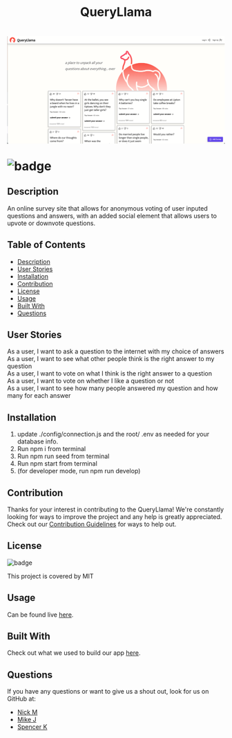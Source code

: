 <h1 align="center"> QueryLlama <h1>

![The main landing page is a single-page app that allows users to ask any question their hearts desire and input answers for others to vote which is the most correct to them.](./git-files/QueryLlama-screengrab.png "Screenshot of the homepage")

![badge](https://img.shields.io/badge/license-MIT-blue)

## Description
An online survey site that allows for anonymous voting of user inputed questions and answers, with an added social element that allows users to upvote or downvote questions.

## Table of Contents
- [Description](#description) 
- [User Stories](#user-stories)  
- [Installation](#installation)
- [Contribution](#contribution)
- [License](#license)
- [Usage](#usage)
- [Built With](#built-with) 
- [Questions](#questions)
  
## User Stories
As a user, I want to ask a question to the internet with my choice of answers</br>
As a user, I want to see what other people think is the right answer to my question</br>
As a user, I want to vote on what I think is the right answer to a question</br>
As a user, I want to vote on whether I like a question or not</br>
As a user, I want to see how many people answered my question and how many for each answer</br>


## Installation
1. update ./config/connection.js and the root/ .env as needed for your database info.
3. Run npm i from terminal
4. Run npm run seed from terminal
5. Run npm start from terminal
6. (for developer mode, run npm run develop)


## Contribution
Thanks for your interest in contributing to the QueryLlama! We're constantly looking for ways to improve the project and any help is greatly appreciated. Check out our [Contribution Guidelines](https://github.com/GittinIt6/query-llama/wiki/Contribution-Guidelines "link to contribution guide") for ways to help out.

## License
![badge](https://img.shields.io/badge/license-MIT-blue)</br>

This project is covered by MIT

## Usage
Can be found live [here](https://queryllama.herokuapp.com/ "link to heroku deployed app").

## Built With
Check out what we used to build our app [here](https://github.com/GittinIt6/query-llama/wiki/Built-With "link to built with page").

## Questions
If you have any questions or want to give us a shout out, look for us on GitHub at: 
- [Nick M](https://github.com/n-r-martin "Nick's link")  
- [Mike J](https://github.com/GittinIt6 "Mike's link")
- [Spencer K](https://github.com/Skerans "Spencer's link")

